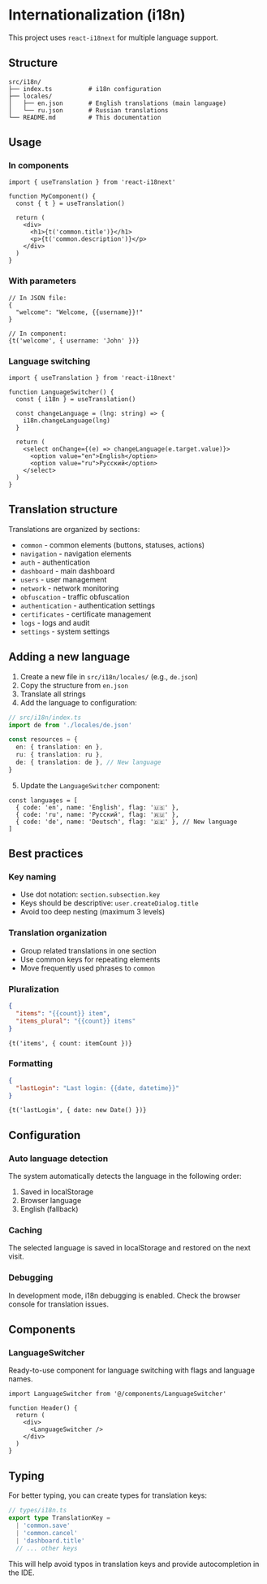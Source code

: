 # Internationalization (i18n)

This project uses `react-i18next` for multiple language support.

## Structure

```
src/i18n/
├── index.ts          # i18n configuration
├── locales/
│   ├── en.json       # English translations (main language)
│   └── ru.json       # Russian translations
└── README.md         # This documentation
```

## Usage

### In components

```tsx
import { useTranslation } from 'react-i18next'

function MyComponent() {
  const { t } = useTranslation()
  
  return (
    <div>
      <h1>{t('common.title')}</h1>
      <p>{t('common.description')}</p>
    </div>
  )
}
```

### With parameters

```tsx
// In JSON file:
{
  "welcome": "Welcome, {{username}}!"
}

// In component:
{t('welcome', { username: 'John' })}
```

### Language switching

```tsx
import { useTranslation } from 'react-i18next'

function LanguageSwitcher() {
  const { i18n } = useTranslation()
  
  const changeLanguage = (lng: string) => {
    i18n.changeLanguage(lng)
  }
  
  return (
    <select onChange={(e) => changeLanguage(e.target.value)}>
      <option value="en">English</option>
      <option value="ru">Русский</option>
    </select>
  )
}
```

## Translation structure

Translations are organized by sections:

- `common` - common elements (buttons, statuses, actions)
- `navigation` - navigation elements
- `auth` - authentication
- `dashboard` - main dashboard
- `users` - user management
- `network` - network monitoring
- `obfuscation` - traffic obfuscation
- `authentication` - authentication settings
- `certificates` - certificate management
- `logs` - logs and audit
- `settings` - system settings

## Adding a new language

1. Create a new file in `src/i18n/locales/` (e.g., `de.json`)
2. Copy the structure from `en.json`
3. Translate all strings
4. Add the language to configuration:

```ts
// src/i18n/index.ts
import de from './locales/de.json'

const resources = {
  en: { translation: en },
  ru: { translation: ru },
  de: { translation: de }, // New language
}
```

5. Update the `LanguageSwitcher` component:

```tsx
const languages = [
  { code: 'en', name: 'English', flag: '🇺🇸' },
  { code: 'ru', name: 'Русский', flag: '🇷🇺' },
  { code: 'de', name: 'Deutsch', flag: '🇩🇪' }, // New language
]
```

## Best practices

### Key naming
- Use dot notation: `section.subsection.key`
- Keys should be descriptive: `user.createDialog.title`
- Avoid too deep nesting (maximum 3 levels)

### Translation organization
- Group related translations in one section
- Use common keys for repeating elements
- Move frequently used phrases to `common`

### Pluralization
```json
{
  "items": "{{count}} item",
  "items_plural": "{{count}} items"
}
```

```tsx
{t('items', { count: itemCount })}
```

### Formatting
```json
{
  "lastLogin": "Last login: {{date, datetime}}"
}
```

```tsx
{t('lastLogin', { date: new Date() })}
```

## Configuration

### Auto language detection
The system automatically detects the language in the following order:
1. Saved in localStorage
2. Browser language
3. English (fallback)

### Caching
The selected language is saved in localStorage and restored on the next visit.

### Debugging
In development mode, i18n debugging is enabled. Check the browser console for translation issues.

## Components

### LanguageSwitcher
Ready-to-use component for language switching with flags and language names.

```tsx
import LanguageSwitcher from '@/components/LanguageSwitcher'

function Header() {
  return (
    <div>
      <LanguageSwitcher />
    </div>
  )
}
```

## Typing

For better typing, you can create types for translation keys:

```ts
// types/i18n.ts
export type TranslationKey = 
  | 'common.save'
  | 'common.cancel'
  | 'dashboard.title'
  // ... other keys
```

This will help avoid typos in translation keys and provide autocompletion in the IDE. 